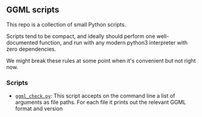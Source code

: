 ## GGML scripts

This repo is a collection of small Python scripts.

Scripts tend to be compact, and ideally should perform one well-documented function, and run with any modern python3 interpreter with zero dependencies.

We might break these rules at some point when it's convenient but not right now.

### Scripts

- [`ggml_check.py`](./ggml_check.py): This script accepts on the command line a list of arguments as file paths. For each file it prints out the relevant GGML format and version
